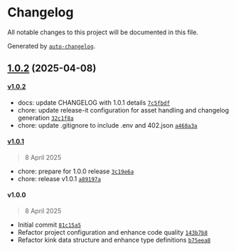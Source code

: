 # Changelog

All notable changes to this project will be documented in this file.

Generated by [`auto-changelog`](https://github.com/CookPete/auto-changelog).

## [1.0.2](https://github.com/kdirectoryxo/kinkdirectory/compare/v1.0.1...v1.0.2) (2025-04-08)

#### [v1.0.2](https://github.com/kdirectoryxo/kinkdirectory/compare/v1.0.1...v1.0.2)

- docs: update CHANGELOG with 1.0.1 details [`7c5fbdf`](https://github.com/kdirectoryxo/kinkdirectory/commit/7c5fbdfe68aeded6ecb5b4801ef4ea1bc1bd482f)
- chore: update release-it configuration for asset handling and changelog generation [`32c1f8a`](https://github.com/kdirectoryxo/kinkdirectory/commit/32c1f8aed100e4086f49176224b8af0623c177b6)
- chore: update .gitignore to include .env and 402.json [`a468a3a`](https://github.com/kdirectoryxo/kinkdirectory/commit/a468a3a1490021ece01251606047c928a5e26d5f)

#### [v1.0.1](https://github.com/kdirectoryxo/kinkdirectory/compare/v1.0.0...v1.0.1)

> 8 April 2025

- chore: prepare for 1.0.0 release [`3c19e6a`](https://github.com/kdirectoryxo/kinkdirectory/commit/3c19e6a25ac88c1fbf53eba58f2050bd514d6af5)
- chore: release v1.0.1 [`a89197a`](https://github.com/kdirectoryxo/kinkdirectory/commit/a89197a179bbd89e53c215f81b75191e12e4fe5b)

#### v1.0.0

> 8 April 2025

- Initial commit [`81c15a5`](https://github.com/kdirectoryxo/kinkdirectory/commit/81c15a5f534830e2dbcb90a0582183a759ed357c)
- Refactor project configuration and enhance code quality [`143b7b8`](https://github.com/kdirectoryxo/kinkdirectory/commit/143b7b8e9de0c8816da12adb546c2fb4ffe930d4)
- Refactor kink data structure and enhance type definitions [`b75eea8`](https://github.com/kdirectoryxo/kinkdirectory/commit/b75eea8b4f059d8da7c965d98c80d976b9a8a1bb)
